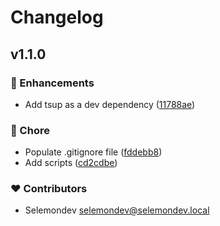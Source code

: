 # Changelog


## v1.1.0


### 🚀 Enhancements

- Add tsup as a dev dependency ([11788ae](https://github.com/KreativeLabsKE/apiwap-node/commit/11788ae))

### 🏡 Chore

- Populate .gitignore file ([fddebb8](https://github.com/KreativeLabsKE/apiwap-node/commit/fddebb8))
- Add scripts ([cd2cdbe](https://github.com/KreativeLabsKE/apiwap-node/commit/cd2cdbe))

### ❤️ Contributors

- Selemondev <selemondev@selemondev.local>

